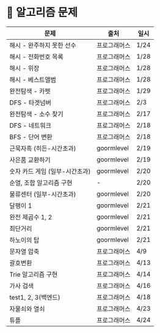 # :bookmark: 알고리즘 문제

| 문제                           | 출처         | 일시 |
| ------------------------------ | ------------ | ---- |
| 해시 - 완주하지 못한 선수      | 프로그래머스 | 1/24 |
| 해시 - 전화번호 목록           | 프로그래머스 | 1/28 |
| 해시 - 위장                    | 프로그래머스 | 1/28 |
| 해시 - 베스트앨범              | 프로그래머스 | 1/28 |
| 완전탐색 - 카펫                | 프로그래머스 | 1/29 |
| DFS - 타겟넘버                 | 프로그래머스 | 2/3  |
| 완전탐색 - 소수 찾기           | 프로그래머스 | 2/17 |
| DFS - 네트워크                 | 프로그래머스 | 2/18 |
| BFS - 단어 변환                | 프로그래머스 | 2/18 |
| 근묵자흑 (히든-시간초과)       | goormlevel   | 2/19 |
| 사은품 교환하기                | goormlevel   | 2/19 |
| 숫자 카드 게임 (일부-시간초과) | goormlevel   | 2/20 |
| 순열, 조합 알고리즘 구현       | -            | 2/20 |
| 물류센터 (일부-시간초과)       | goormlevel   | 2/20 |
| 달팽이 1                       | goormlevel   | 2/21 |
| 완전 제곱수 1, 2               | goormlevel   | 2/21 |
| 최단거리                       | goormlevel   | 2/21 |
| 하노이의 탑                    | goormlevel   | 2/21 |
| 문자열 압축                    | 프로그래머스 | 4/9  |
| 괄호변환                       | 프로그래머스 | 4/13 |
| Trie 알고리즘 구현             | 프로그래머스 | 4/14 |
| 가사 검색                      | 프로그래머스 | 4/16 |
| test1, 2, 3(백엔드)            | 프로그래머스 | 4/18 |
| 자물쇠와 열쇠                  | 프로그래머스 | 4/23 |
| 튜플                           | 프로그래머스 | 4/24 |

